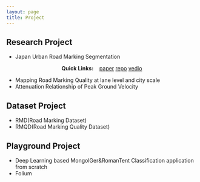 ```yaml
---
layout: page
title: Project
---
```


## Research Project
- Japan Urban Road Marking Segmentation 

<div style="text-align:center">
<strong>Quick Links:</strong> &nbsp;&nbsp; 
<a href="https://www.mdpi.com/2072-4292/14/18/4508/htm" role="button" class="btn btn-primary">paper</a> 
<a href="https://github.com/chiba1sonny/Semantic-Segmentation-for-RMD" class="btn btn-primary">repo</a> 
<a href="https://www.youtube.com/watch?v=9xcYjRMyXr4" class="btn btn-primary">vedio</a> 
</div>

- Mapping Road Marking Quality at lane level and city scale
- Attenuation Relationship of Peak Ground Velocity 

## Dataset Project
- RMD(Road Marking Dataset)
- RMQD(Road Marking Quality Dataset)

## Playground Project
- Deep Learning based MongolGer&RomanTent Classification application from scratch
- Folium 
